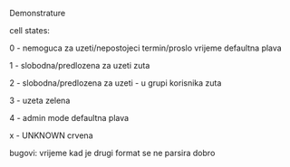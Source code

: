 Demonstrature

cell states:

0 - nemoguca za uzeti/nepostojeci termin/proslo vrijeme
defaultna plava

1 - slobodna/predlozena za uzeti
zuta

2 - slobodna/predlozena za uzeti - u grupi korisnika
zuta

3 - uzeta
zelena

4 - admin mode
defaultna plava

x - UNKNOWN
crvena

bugovi:
vrijeme kad je drugi format se ne parsira dobro